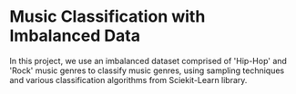 # Music Classification with Imbalanced Data

In this project, we use an imbalanced dataset comprised of 'Hip-Hop' and 'Rock' music genres to classify music genres, using sampling techniques and various classification algorithms from Sciekit-Learn library. 
